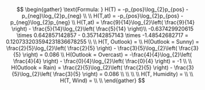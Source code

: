 
$$
\begin{gather}
\text{Formula: } H(T) = -p_{pos}\log_{2}p_{pos} - p_{neg}\log_{2}p_{neg}
\\ \\ 
H(T,at) = -p_{pos}\log_{2}p_{pos} - p_{neg}\log_{2}p_{neg} \\
H(T,at) = \frac{9}{14}\log_{2}\left( \frac{9}{14} \right) - \frac{5}{14}\log_{2}\left( \frac{5}{14} \right)\\
-0.637429920615 \times 0.642857142857 -  0.357142857143 \times -1.48542682717 = 0.120733203594231836678255
\\ \\
H(T, Outlook) = \\
H(Outlook = Sunny) = \frac{2}{5}\log_{2}\left( \frac{2}{5} \right) - \frac{3}{5}\log_{2}\left( \frac{3}{5} \right)
= 0.086 \\ 
H(Outlook = Overcast) = -\frac{4}{4}\log_{2}\left( \frac{4}{4} \right) - \frac{0}{4}\log_{2}\left( \frac{0}{4} \right)
= -1 \\ \\ 
H(Outlook = Rain) = \frac{2}{5}\log_{2}\left( \frac{2}{5} \right) - \frac{3}{5}\log_{2}\left( \frac{3}{5} \right)
= 0.086 \\ \\ 
\\ \\
H(T, Humidity) = 
\\ \\
H(T, Wind) = 
\\ \\
\end{gather}
$$
